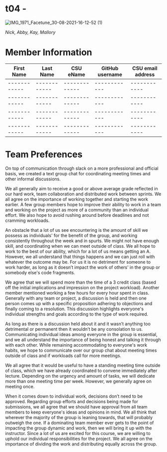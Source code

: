 #  t04 - 



![IMG_1971_Facetune_30-08-2021-16-12-52 (1)](https://user-images.githubusercontent.com/82910022/131413131-f9ac54da-2485-4c8c-80a4-c4393cb0801f.jpg)

*Nick, Abby, Kay, Mallory*
#  Member Information

 First Name| Last Name | CSU eName|GitHub username|CSU email address
------------ |------------ | -------------|------------ |------------  
------------ |------------ | -------------|------------ |------------ 
------------ |------------ | -------------|------------ |------------ 
------------ |------------ | -------------|------------ |------------  
------------ |------------ | -------------|------------ |------------ 


# Team Preferences

On top of communication through slack on a more professional and official basis, we created a text group chat for coordinating meeting times and other informal discussions. 

We all generally aim to receive a good or above average grade reflected in our hard work, team collaboration and distributed work between sprints. We all agree on the importance of working together and starting the work earlier. A few group members hope to improve their ability to work in a team and working on the project as more of a community than an individual effort. We also hope to avoid rushing around before deadlines and not cramming workloads. 

An obstacle that a lot of us see encountering is the amount of skill we possess as individuals' for the benefit of the group, and working consistently  throughout the week and in spurts.
We might not have enough skill, and coordinating when we can meet outside of class. We all hope to work to the best of our ability, which for a lot of us means getting an A. However, we all understand that things happens and we can just roll with whatever the outcome may be.
For us it is no detriment for someone to work harder, as long as it doesn’t impact the work of others' in the group or somebody else's code fragments.

We agree that we will spend more than the time of a 3 credit class (based off the initial implications and impression on the project workload). Another member mentioned working a few hours for every hour spent in class. Generally with any team or project, a discussion is held and then one person comes up with a specific proposition adhering to objections and finally coming to a resolution. This discussion highlights everyone's individual strengths and goals according to the type of work required. 

As long as there is a discussion held about it and it wasn’t anything too detrimental or permanent then it wouldn’t be any consolation to us. Communicating individual ideas among everyone in the group is essential, and we all understand the importance of being honest and talking it through with each other. While remaining accommodating to everyone's work habits, we hope to communicate over our group chat about meeting times outside of class and if workloads call for more meetings.

We all agree that it would be useful to have a standing meeting time outside of class, which we have already coordinated to convene immediately after lecture. Depending on the urgency and amount of tasks, we will dedicate more than one meeting time per week. However, we generally agree on meeting once. 

When it comes down to individual work, decisions don’t need to be approved. Regarding group efforts and decisions being made for submissions, we all agree that we should have approval from all team members to keep everyone's ideas and opinions in mind. We all think that wherever the majority of the group is leaning towards, that will probably outweigh the one. 
If a dominating team member ever gets to the point of impacting the group dynamic and work, then we will bring it up with the instructor. Since a lot of us are excited for this course, we are willing to uphold our individual responsibilities for the project. We all agree on the importance of dividing the work and distributing equally across the group.
